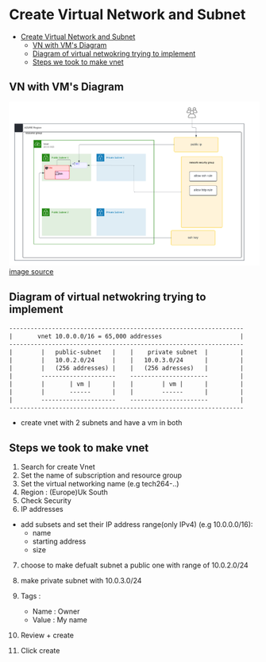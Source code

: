 # Create Virtual Network and Subnet
- [Create Virtual Network and Subnet](#create-virtual-network-and-subnet)
  - [VN with VM's Diagram](#vn-with-vms-diagram)
  - [Diagram of virtual netwokring trying to implement](#diagram-of-virtual-netwokring-trying-to-implement)
  - [Steps we took to make vnet](#steps-we-took-to-make-vnet)

## VN with VM's Diagram
![cloud](/images/Cloud_architecture.png)
[image source]([/images/Cloud_architecture.png](https://lucid.app/lucidchart/2e8e8991-8471-4bed-a4e6-10e3e2881810/edit?viewport_loc=-1087%2C-1714%2C2112%2C2469%2C0_0&invitationId=inv_54f48fdd-5e6d-4a6b-86b9-5a99b590c334))

## Diagram of virtual netwokring trying to implement

```
------------------------------------------------------------------
|       vnet 10.0.0.0/16 = 65,000 addresses                      |
------------------------------------------------------------------
|        |   public-subnet   |    |    private subnet  |         |
|        |   10.0.2.0/24     |    |   10.0.3.0/24      |         |
|        |   (256 addresses) |    |   (256 adresses)   |         |
|        ---------------------    ----------------------         |
|        |       | vm |      |    |        | vm |      |         |
|        |       ------      |    |        ------      |         |
|        ---------------------    ----------------------         |
------------------------------------------------------------------
```
* create vnet with 2 subnets and have a vm in both


## Steps we took to make vnet
1. Search for create Vnet
2. Set the name of subscription and resource group
3. Set the virtual networking name (e.g tech264-..)
4. Region : (Europe)Uk South
5. Check Security 
6. IP addresses 
- add subsets and set their IP address range(only IPv4) (e.g 10.0.0.0/16): 
  - name
  - starting address
  - size
7. choose to make defualt subnet a public one with range of 10.0.2.0/24
8. make private subnet with 10.0.3.0/24
9. Tags :
   - Name : Owner
   - Value : My name

10. Review + create   
11. Click create
    
